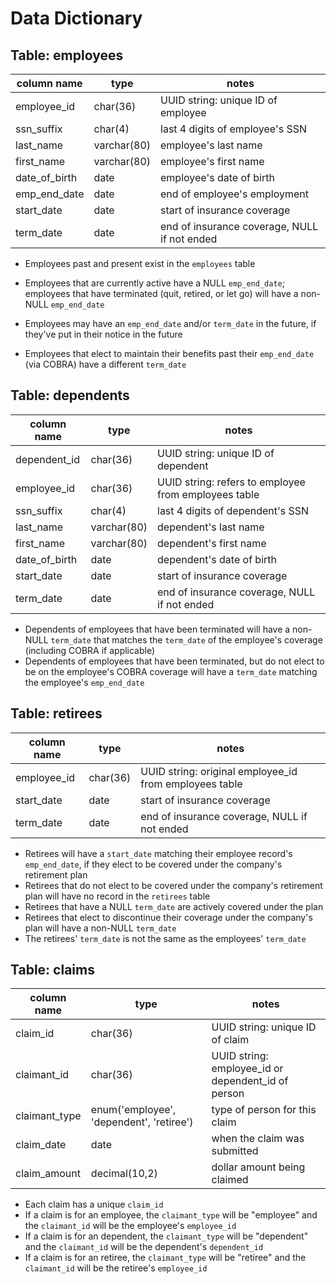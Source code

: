 # Data Dictionary

## Table: employees

| column name   | type        | notes |
|---------------|-------------|-------|
| employee_id   | char(36)    | UUID string: unique ID of employee |
| ssn_suffix    | char(4)     | last 4 digits of employee's SSN |
| last_name     | varchar(80) | employee's last name |
| first_name    | varchar(80) | employee's first name |
| date_of_birth | date        | employee's date of birth |
| emp_end_date  | date        | end of employee's employment |
| start_date    | date        | start of insurance coverage |
| term_date     | date        | end of insurance coverage, NULL if not ended |


* Employees past and present exist in the `employees` table
* Employees that are currently active have a NULL `emp_end_date`; employees that have terminated (quit, retired, or let go) will have a non-NULL `emp_end_date`

* Employees may have an `emp_end_date` and/or `term_date` in the future, if they've put in their notice in the future
* Employees that elect to maintain their benefits past their `emp_end_date` (via COBRA) have a different `term_date`


## Table: dependents

| column name   | type        | notes |
|---------------|-------------|-------|
| dependent_id  | char(36)    | UUID string: unique ID of dependent |
| employee_id   | char(36)    | UUID string: refers to employee from employees table  |
| ssn_suffix    | char(4)     | last 4 digits of dependent's SSN |
| last_name     | varchar(80) | dependent's last name |
| first_name    | varchar(80) | dependent's first name |
| date_of_birth | date        | dependent's date of birth |
| start_date    | date        | start of insurance coverage |
| term_date     | date        | end of insurance coverage, NULL if not ended |

* Dependents of employees that have been terminated will have a non-NULL `term_date` that matches the `term_date` of the employee's coverage (including COBRA if applicable)
* Dependents of employees that have been terminated, but do not elect to be on the employee's COBRA coverage will have a `term_date` matching the employee's `emp_end_date`


## Table: retirees

| column name   | type        | notes |
|---------------|-------------|-------|
| employee_id   | char(36)    | UUID string: original employee_id from employees table |
| start_date    | date        | start of insurance coverage |
| term_date     | date        | end of insurance coverage, NULL if not ended |


* Retirees will have a `start_date` matching their employee record's `emp_end_date`, if they elect to be covered under the company's retirement plan
* Retirees that do not elect to be covered under the company's retirement plan will have no record in the `retirees` table
* Retirees that have a NULL `term_date` are actively covered under the plan
* Retirees that elect to discontinue their coverage under the company's plan will have a non-NULL `term_date`
* The retirees' `term_date` is not the same as the employees' `term_date`


## Table: claims

| column name   | type        | notes |
|---------------|-------------|-------|
| claim_id      | char(36)    | UUID string: unique ID of claim |
| claimant_id   | char(36)    | UUID string: employee_id or dependent_id of person |
| claimant_type | enum('employee', 'dependent', 'retiree') | type of person for this claim |
| claim_date    | date        | when the claim was submitted |
| claim_amount  | decimal(10,2) | dollar amount being claimed |


* Each claim has a unique `claim_id`
* If a claim is for an employee, the `claimant_type` will be "employee" and the `claimant_id` will be the employee's `employee_id`
* If a claim is for an dependent, the `claimant_type` will be "dependent" and the `claimant_id` will be the dependent's `dependent_id`
* If a claim is for an retiree, the `claimant_type` will be "retiree" and the `claimant_id` will be the retiree's `employee_id`
